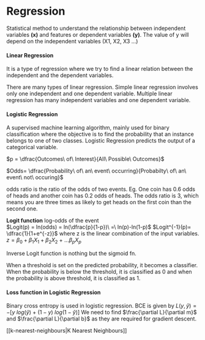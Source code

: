 # Regression

Statistical method to understand the relationship between independent variables **(x)**
and features or dependent variables **(y)**. 
The value of y will depend on the independent variables (X1, X2, X3 ...)


#### Linear Regression
It is a type of regression where we try to find a linear relation between the independent and the dependent variables. 

There are many types of linear regression. Simple linear regression involves only one independent and one dependent variable. Multiple linear regression has many independent variables and one dependent variable. 

#### Logistic Regression
A supervised machine learning algorithm, mainly used for binary classification where the objective is to find the probability that an instance belongs to one of two classes.
Logistic Regression predicts the output of a categorical variable.

$p = \dfrac{Outcomes\ of\ Interest}{All\ Possible\ Outcomes}$

$Odds= \dfrac{Probability\ of\ an\ event\ occurring}{Probabilty\ of\ an\ event\ not\ occuring}$

odds ratio is the ratio of the odds of two events.
Eg. One coin has 0.6 odds of heads and another coin has 0.2 odds of heads. The odds ratio is 3, which means you are three times as likely to get heads on the first coin than the second one. 

**Logit function** log-odds of the event   
$Logit(p) = ln(odds) = ln(\dfrac{p}{1-p})\ =\ ln(p)-ln(1-p)$ 
$Logit^{-1}(p)= \dfrac{1}{1+e^{-z}}$ where z is the linear combination of the input variables.
$z = \beta_{0}+\beta_{1}X_{1}+\beta_{2}X_{2}\ +\ ...\beta_{p}X_p$

Inverse Logit function is nothing but the sigmoid fn.

When a threshold is set on the predicted probability, it becomes a classifier. When the probability is below the threshold, it is classified as 0 and when the probability is above threshold, it is classified as 1. 


#### Loss function in Logistic Regression
Binary cross entropy is used in logistic regression. BCE is given by
$L(y,\hat{y}) = - [y\ log(\hat{y})\ +\ (1-y)\ log(1-\hat{y})]$
We need to find $\frac{\partial L}{\partial m}$ and $\frac{\partial L}{\partial b}$ as they are required for gradient descent. 


[[k-nearest-neighbours|K Nearest Neighbours]]